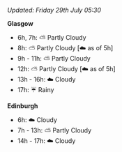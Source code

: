*Updated: Friday 29th July 05:30*

**Glasgow**

* 6h, 7h: :partly_sunny: Partly Cloudy
* 8h: :partly_sunny: Partly Cloudy [:cloud: as of 5h]
* 9h - 11h: :partly_sunny: Partly Cloudy
* 12h: :partly_sunny: Partly Cloudy [:cloud: as of 5h]
* 13h - 16h: :cloud: Cloudy
* 17h: :umbrella: Rainy

**Edinburgh**

* 6h: :cloud: Cloudy
* 7h - 13h: :partly_sunny: Partly Cloudy
* 14h - 17h: :cloud: Cloudy
